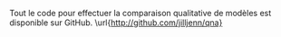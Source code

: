Tout le code pour effectuer la comparaison qualitative de modèles est disponible sur GitHub. \url{http://github.com/jilljenn/qna}
